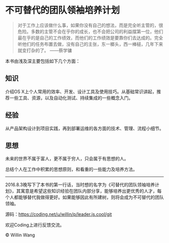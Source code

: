 # 不可替代的团队领袖培养计划

> 对于工作上应该做什么事，如果你没有自己的想法，而是完全听主管的，很危险。多数的主管不会在乎你的成长，也不会把公司的利益摆第一位，他们最在乎的是自己的工作绩效，而他们的工作绩效是要靠你们去达成的。完全听他们的任务布置去做，没有自己的主张，东一榔头，西一棒槌，几年下来就变打杂的了。
> ——蔡学镛

本书由浅及深主要包括如下几个方面：

## 知识

介绍OS X上个人常用的效率、开发、设计工具及使用技巧。从基础常识讲起，推荐一些工具、资源，以及自动化测试、持续集成的一些概念入门。

## 经验

从产品架构设计到项目实践，再到部署运维的各方面的技术、管理、流程小细节。

## 思想

未来的世界不属于富人，更不属于穷人，只会属于有思想的人。

总结个人在工作中积累的思想原则，和看重的一些能力及培养方法。

---

2016.8.3晚写下了本书的第一行话，当时想的名字为《可替代的团队领袖培养计划》，其寓意是希望这些知识经验在团队内部分享，能够培养出更优秀的人才，每个人都能够替代我做得更好。如果能够因此有所建树，则将会成为不可替代的团队领袖。

源码：<https://coding.net/u/willin/p/leader.js.cool/git>

欢迎Coding上进行反馈交流。

&copy; Willin Wang
